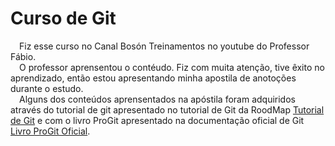 # Curso de Git
&emsp;Fiz esse curso no Canal Bosón Treinamentos no youtube do Professor Fábio.  
&emsp;O professor aprensentou o contéudo. Fiz com muita atenção, tive êxito no aprendizado, então estou apresentando minha apostila de anotoções durante o estudo.  
&emsp;Alguns dos conteúdos aprensentados na apóstila foram adquiridos através do tutorial de git apresentado no tutorial de Git da RoodMap [Tutorial de Git](https://learngitbranching.js.org/?locale=pt_BR) e com o livro ProGit apresentado na documentação oficial de Git [Livro ProGit Oficial](https://git-scm.com/book/pt-br/v2).
